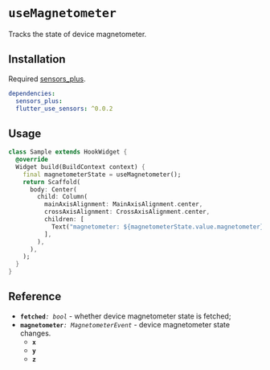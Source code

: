 # `useMagnetometer`

Tracks the state of device magnetometer.

## Installation

Required [sensors_plus](https://pub.dev/packages/sensors_plus).

```yaml
dependencies:
  sensors_plus:
  flutter_use_sensors: ^0.0.2
```

## Usage

```dart
class Sample extends HookWidget {
  @override
  Widget build(BuildContext context) {
    final magnetometerState = useMagnetometer();
    return Scaffold(
      body: Center(
        child: Column(
          mainAxisAlignment: MainAxisAlignment.center,
          crossAxisAlignment: CrossAxisAlignment.center,
          children: [
            Text("magnetometer: ${magnetometerState.value.magnetometer}"),
          ],
        ),
      ),
    );
  }
}
```
## Reference

- **`fetched`**_`: bool`_ - whether device magnetometer state is fetched;
- **`magnetometer`**_`: MagnetometerEvent`_ - device magnetometer state changes.
  - **`x`** 
  - **`y`** 
  - **`z`** 